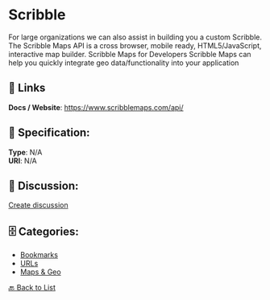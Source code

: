 # Scribble


For large organizations we can also assist in building you a custom Scribble. The Scribble Maps API is a cross browser, mobile ready, HTML5/JavaScript, interactive map builder.  Scribble Maps for Developers Scribble Maps can help you quickly integrate geo data/functionality into your application

##  🔗 Links
**Docs / Website**: https://www.scribblemaps.com/api/

## 🧬 Specification:
**Type**: N/A  
**URI**: N/A

## 💬 Discussion:
[Create discussion](https://github.com/apis-list/apis-list/discussions/new)

## 🗄️ Categories:
- [Bookmarks](https://github.com/apis-list/apis-list#bookmarks)
- [URLs](https://github.com/apis-list/apis-list#urls)
- [Maps & Geo](https://github.com/apis-list/apis-list#maps--geo)




[🔙 Back to List](https://github.com/apis-list/apis-list)

